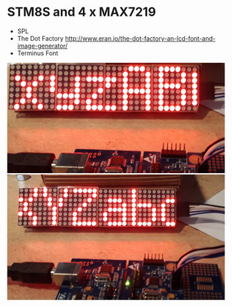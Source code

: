 STM8S and 4 x MAX7219
==========================

* SPL
* The Dot Factory <http://www.eran.io/the-dot-factory-an-lcd-font-and-image-generator/>
* Terminus Font

![](foto1.jpeg)
![](foto2.jpeg)
